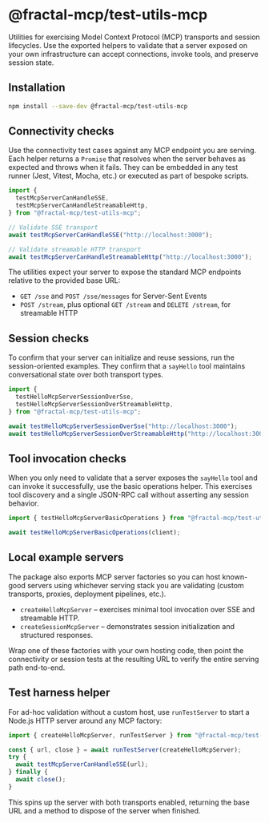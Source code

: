 # @fractal-mcp/test-utils-mcp

Utilities for exercising Model Context Protocol (MCP) transports and session lifecycles.
Use the exported helpers to validate that a server exposed on your own infrastructure
can accept connections, invoke tools, and preserve session state.

## Installation

```bash
npm install --save-dev @fractal-mcp/test-utils-mcp
```

## Connectivity checks

Use the connectivity test cases against any MCP endpoint you are serving. Each helper
returns a `Promise` that resolves when the server behaves as expected and throws when it
fails. They can be embedded in any test runner (Jest, Vitest, Mocha, etc.) or executed as
part of bespoke scripts.

```ts
import {
  testMcpServerCanHandleSSE,
  testMcpServerCanHandleStreamableHttp,
} from "@fractal-mcp/test-utils-mcp";

// Validate SSE transport
await testMcpServerCanHandleSSE("http://localhost:3000");

// Validate streamable HTTP transport
await testMcpServerCanHandleStreamableHttp("http://localhost:3000");
```

The utilities expect your server to expose the standard MCP endpoints relative to the
provided base URL:

- `GET /sse` and `POST /sse/messages` for Server-Sent Events
- `POST /stream`, plus optional `GET /stream` and `DELETE /stream`, for streamable HTTP

## Session checks

To confirm that your server can initialize and reuse sessions, run the session-oriented
examples. They confirm that a `sayHello` tool maintains conversational state over both
transport types.

```ts
import {
  testHelloMcpServerSessionOverSse,
  testHelloMcpServerSessionOverStreamableHttp,
} from "@fractal-mcp/test-utils-mcp";

await testHelloMcpServerSessionOverSse("http://localhost:3000");
await testHelloMcpServerSessionOverStreamableHttp("http://localhost:3000");
```

## Tool invocation checks

When you only need to validate that a server exposes the `sayHello` tool and can invoke
it successfully, use the basic operations helper. This exercises tool discovery and a
single JSON-RPC call without asserting any session behavior.

```ts
import { testHelloMcpServerBasicOperations } from "@fractal-mcp/test-utils-mcp";

await testHelloMcpServerBasicOperations(client);
```

## Local example servers

The package also exports MCP server factories so you can host known-good servers using
whichever serving stack you are validating (custom transports, proxies, deployment
pipelines, etc.).

- `createHelloMcpServer` – exercises minimal tool invocation over SSE and streamable HTTP.
- `createSessionMcpServer` – demonstrates session initialization and structured responses.

Wrap one of these factories with your own hosting code, then point the connectivity or
session tests at the resulting URL to verify the entire serving path end-to-end.

## Test harness helper

For ad-hoc validation without a custom host, use `runTestServer` to start a Node.js HTTP
server around any MCP factory:

```ts
import { createHelloMcpServer, runTestServer } from "@fractal-mcp/test-utils-mcp";

const { url, close } = await runTestServer(createHelloMcpServer);
try {
  await testMcpServerCanHandleSSE(url);
} finally {
  await close();
}
```

This spins up the server with both transports enabled, returning the base URL and a method
to dispose of the server when finished.
